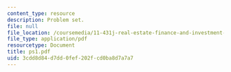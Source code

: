 ```yaml
---
content_type: resource
description: Problem set.
file: null
file_location: /coursemedia/11-431j-real-estate-finance-and-investment-fall-2006/3cdd8d84d7dd0fef202fcd0ba8d7a7a7_ps1.pdf
file_type: application/pdf
resourcetype: Document
title: ps1.pdf
uid: 3cdd8d84-d7dd-0fef-202f-cd0ba8d7a7a7
---
```

